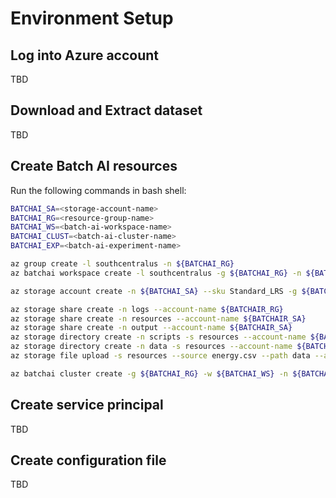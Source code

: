 # Environment Setup

## Log into Azure account

TBD

## Download and Extract dataset

TBD

## Create Batch AI resources

Run the following commands in bash shell:

```bash
BATCHAI_SA=<storage-account-name>
BATCHAI_RG=<resource-group-name>
BATCHAI_WS=<batch-ai-workspace-name>
BATCHAI_CLUST=<batch-ai-cluster-name>
BATCHAI_EXP=<batch-ai-experiment-name>

az group create -l southcentralus -n ${BATCHAI_RG}
az batchai workspace create -l southcentralus -g ${BATCHAI_RG} -n ${BATCHAI_WS}

az storage account create -n ${BATCHAI_SA} --sku Standard_LRS -g ${BATCHAI_RG}

az storage share create -n logs --account-name ${BATCHAIR_RG}
az storage share create -n resources --account-name ${BATCHAIR_SA}
az storage share create -n output --account-name ${BATCHAIR_SA}
az storage directory create -n scripts -s resources --account-name ${BATCHAIR_SA}
az storage directory create -n data -s resources --account-name ${BATCHAIR_SA}
az storage file upload -s resources --source energy.csv --path data --account-name ${BATCHAIR_SA}

az batchai cluster create -g ${BATCHAI_RG} -w ${BATCHAI_WS} -n ${BATCHAI_CLUST} --user <username> --password <password> --image UbuntuLTS --vm-size Standard_NC6 --max 10 --min 1 --storage-account-name ${BATCHAI_SA}
```

## Create service principal

TBD

## Create configuration file

TBD


